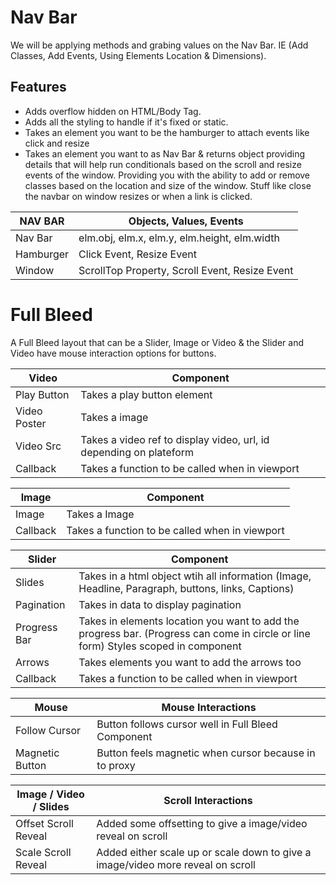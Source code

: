 # Nav Bar
We will be applying methods and grabing values on the Nav Bar. IE (Add Classes, Add Events, Using Elements Location & Dimensions).

## Features
- Adds overflow hidden on HTML/Body Tag.
- Adds all the styling to handle if it's fixed or static.
- Takes an element you want to be the hamburger to attach events like click and resize
- Takes an element you want to as Nav Bar & returns object providing details that will help run conditionals based on the scroll and resize events of the window. Providing you with the ability to add or remove classes based on the location and size of the window. Stuff like close the navbar on window resizes or when a link is clicked.


| NAV BAR | Objects, Values, Events |
| ------ | ------ |
| Nav Bar | elm.obj, elm.x, elm.y, elm.height, elm.width |
| Hamburger | Click Event, Resize Event |
| Window | ScrollTop Property, Scroll Event, Resize Event |



# Full Bleed
A Full Bleed layout that can be a Slider, Image or Video & the Slider and Video have mouse interaction options for buttons.

| Video | Component |
| ------ | ------ |
| Play Button | Takes a play button element |
| Video Poster | Takes a image |
| Video Src | Takes a video ref to display video, url, id depending on plateform |
| Callback | Takes a function to be called when in viewport |

| Image | Component |
| ------ | ------ |
| Image | Takes a Image |
| Callback | Takes a function to be called when in viewport |

| Slider |  Component |
| ------ | ------ |
| Slides | Takes in a html object wtih all information (Image, Headline, Paragraph, buttons, links, Captions)|
| Pagination | Takes in data to display pagination |
| Progress Bar | Takes in elements location you want to add the progress bar. (Progress can come in circle or line form)  Styles scoped in component |
| Arrows | Takes elements you want to add the arrows too |
| Callback | Takes a function to be called when in viewport |


| Mouse | Mouse Interactions  |
| ------ | ------ |
| Follow Cursor | Button follows cursor well in Full Bleed Component |
| Magnetic Button | Button feels  magnetic when cursor because in to proxy |


| Image / Video / Slides | Scroll Interactions  |
| ------ | ------ |
| Offset Scroll Reveal | Added some offsetting to give a image/video reveal on scroll |
| Scale Scroll Reveal | Added either scale up or scale down to give a image/video more reveal on scroll |
